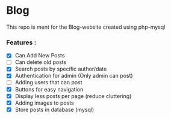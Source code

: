 # Blog
This repo is ment for the Blog-website created using php-mysql


### Features :

- [x] Can Add New Posts
- [ ] Can delete old posts
- [x] Search posts by specific author/date
- [x] Authentication for admin (Only admin can post)
- [ ] Adding users that can post
- [x] Buttons for easy navigation
- [x] Display less posts per page (reduce cluttering)
- [x] Adding images to posts
- [x] Store posts in database (mysql)
